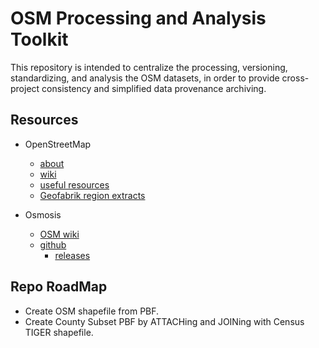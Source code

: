 # OSM Processing and Analysis Toolkit

This repository is intended to centralize the processing,
  versioning, standardizing, and analysis the OSM datasets,
  in order to provide cross-project consistency and
  simplified data provenance archiving.

## Resources

* OpenStreetMap
  * [about](https://www.openstreetmap.org/about)
  * [wiki](https://wiki.openstreetmap.org/wiki/Main_Page)
  * [useful resources](https://labs.mapbox.com/mapping/becoming-a-power-mapper/useful-osm-resources/)
  * [Geofabrik region extracts](http://download.geofabrik.de/openstreetmap/)

* Osmosis
  * [OSM wiki](https://wiki.openstreetmap.org/wiki/Osmosis)
  * [github](https://github.com/openstreetmap/osmosis)
    * [releases](https://github.com/openstreetmap/osmosis/releases)

## Repo RoadMap

* Create OSM shapefile from PBF.
* Create County Subset PBF by ATTACHing and JOINing with Census TIGER shapefile.
